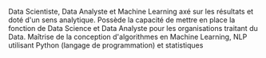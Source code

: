 Data Scientiste, Data Analyste et Machine Learning axé sur les
résultats et doté d'un sens analytique. Possède la capacité de mettre
en place la fonction de Data Science et Data Analyste pour les
organisations traitant du Data. Maîtrise de la conception
d'algorithmes en Machine Learning, NLP utilisant Python (langage de
programmation) et statistiques

